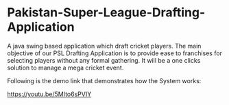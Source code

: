 # Pakistan-Super-League-Drafting-Application
A java swing based application which draft cricket players. The main objective of our PSL Drafting Application is to provide ease to franchises for selecting players without any formal gathering. It will be a one clicks solution to manage a mega cricket event.

Following is the demo link that demonstrates how the System works:

https://youtu.be/5MIto6sPVIY
